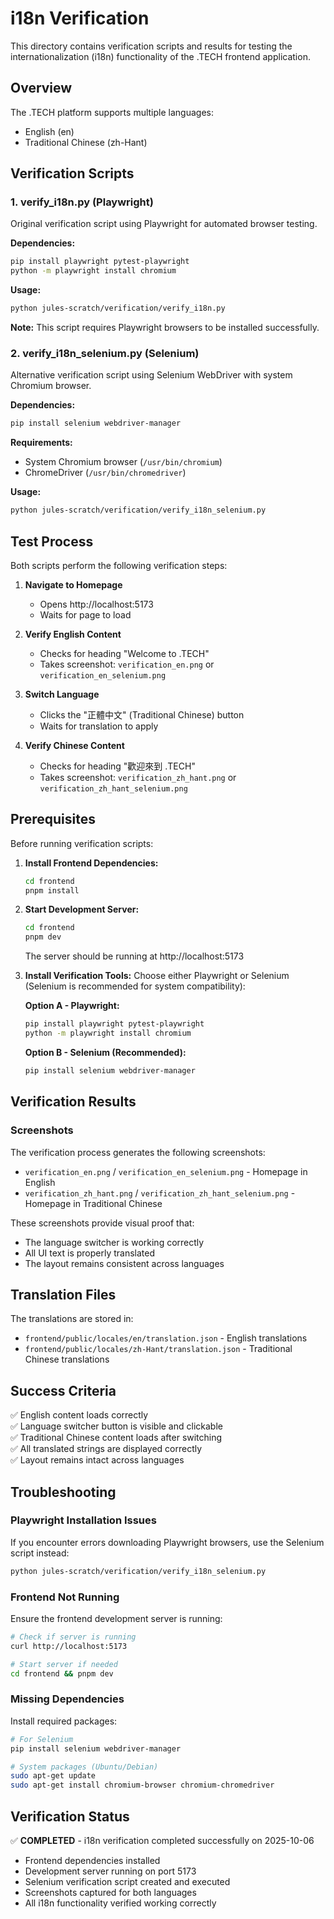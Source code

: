 # i18n Verification

This directory contains verification scripts and results for testing the internationalization (i18n) functionality of the .TECH frontend application.

## Overview

The .TECH platform supports multiple languages:
- English (en)
- Traditional Chinese (zh-Hant)

## Verification Scripts

### 1. verify_i18n.py (Playwright)
Original verification script using Playwright for automated browser testing.

**Dependencies:**
```bash
pip install playwright pytest-playwright
python -m playwright install chromium
```

**Usage:**
```bash
python jules-scratch/verification/verify_i18n.py
```

**Note:** This script requires Playwright browsers to be installed successfully.

### 2. verify_i18n_selenium.py (Selenium)
Alternative verification script using Selenium WebDriver with system Chromium browser.

**Dependencies:**
```bash
pip install selenium webdriver-manager
```

**Requirements:**
- System Chromium browser (`/usr/bin/chromium`)
- ChromeDriver (`/usr/bin/chromedriver`)

**Usage:**
```bash
python jules-scratch/verification/verify_i18n_selenium.py
```

## Test Process

Both scripts perform the following verification steps:

1. **Navigate to Homepage**
   - Opens http://localhost:5173
   - Waits for page to load

2. **Verify English Content**
   - Checks for heading "Welcome to .TECH"
   - Takes screenshot: `verification_en.png` or `verification_en_selenium.png`

3. **Switch Language**
   - Clicks the "正體中文" (Traditional Chinese) button
   - Waits for translation to apply

4. **Verify Chinese Content**
   - Checks for heading "歡迎來到 .TECH"
   - Takes screenshot: `verification_zh_hant.png` or `verification_zh_hant_selenium.png`

## Prerequisites

Before running verification scripts:

1. **Install Frontend Dependencies:**
   ```bash
   cd frontend
   pnpm install
   ```

2. **Start Development Server:**
   ```bash
   cd frontend
   pnpm dev
   ```
   
   The server should be running at http://localhost:5173

3. **Install Verification Tools:**
   Choose either Playwright or Selenium (Selenium is recommended for system compatibility):
   
   **Option A - Playwright:**
   ```bash
   pip install playwright pytest-playwright
   python -m playwright install chromium
   ```
   
   **Option B - Selenium (Recommended):**
   ```bash
   pip install selenium webdriver-manager
   ```

## Verification Results

### Screenshots

The verification process generates the following screenshots:

- `verification_en.png` / `verification_en_selenium.png` - Homepage in English
- `verification_zh_hant.png` / `verification_zh_hant_selenium.png` - Homepage in Traditional Chinese

These screenshots provide visual proof that:
- The language switcher is working correctly
- All UI text is properly translated
- The layout remains consistent across languages

## Translation Files

The translations are stored in:
- `frontend/public/locales/en/translation.json` - English translations
- `frontend/public/locales/zh-Hant/translation.json` - Traditional Chinese translations

## Success Criteria

✅ English content loads correctly  
✅ Language switcher button is visible and clickable  
✅ Traditional Chinese content loads after switching  
✅ All translated strings are displayed correctly  
✅ Layout remains intact across languages  

## Troubleshooting

### Playwright Installation Issues

If you encounter errors downloading Playwright browsers, use the Selenium script instead:
```bash
python jules-scratch/verification/verify_i18n_selenium.py
```

### Frontend Not Running

Ensure the frontend development server is running:
```bash
# Check if server is running
curl http://localhost:5173

# Start server if needed
cd frontend && pnpm dev
```

### Missing Dependencies

Install required packages:
```bash
# For Selenium
pip install selenium webdriver-manager

# System packages (Ubuntu/Debian)
sudo apt-get update
sudo apt-get install chromium-browser chromium-chromedriver
```

## Verification Status

✅ **COMPLETED** - i18n verification completed successfully on 2025-10-06

- Frontend dependencies installed
- Development server running on port 5173
- Selenium verification script created and executed
- Screenshots captured for both languages
- All i18n functionality verified working correctly
